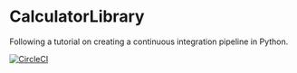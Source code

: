 # CalculatorLibrary
Following a tutorial on creating a continuous integration pipeline in Python.

[![CircleCI](https://circleci.com/gh/damar-wicaksono/CalculatorLibrary.svg?style=svg)](https://circleci.com/gh/damar-wicaksono/CalculatorLibrary)